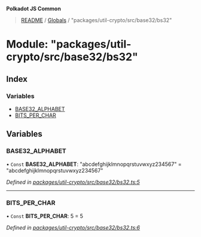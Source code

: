 **Polkadot JS Common**

> [README](../README.md) / [Globals](../globals.md) / "packages/util-crypto/src/base32/bs32"

# Module: "packages/util-crypto/src/base32/bs32"

## Index

### Variables

* [BASE32\_ALPHABET](_packages_util_crypto_src_base32_bs32_.md#base32_alphabet)
* [BITS\_PER\_CHAR](_packages_util_crypto_src_base32_bs32_.md#bits_per_char)

## Variables

### BASE32\_ALPHABET

• `Const` **BASE32\_ALPHABET**: \"abcdefghijklmnopqrstuvwxyz234567\" = "abcdefghijklmnopqrstuvwxyz234567"

*Defined in [packages/util-crypto/src/base32/bs32.ts:5](https://github.com/polkadot-js/common/blob/bd1735ca/packages/util-crypto/src/base32/bs32.ts#L5)*

___

### BITS\_PER\_CHAR

• `Const` **BITS\_PER\_CHAR**: 5 = 5

*Defined in [packages/util-crypto/src/base32/bs32.ts:6](https://github.com/polkadot-js/common/blob/bd1735ca/packages/util-crypto/src/base32/bs32.ts#L6)*
